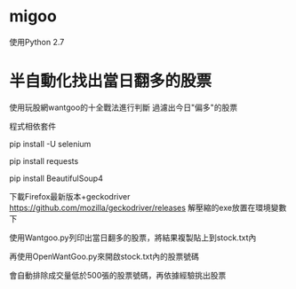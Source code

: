 # migoo
使用Python 2.7

# 半自動化找出當日翻多的股票

使用玩股網wantgoo的十全戰法進行判斷
過濾出今日"偏多"的股票

程式相依套件

pip install -U selenium

pip install requests

pip install BeautifulSoup4

下載Firefox最新版本+geckodriver
https://github.com/mozilla/geckodriver/releases
解壓縮的exe放置在環境變數下

使用Wantgoo.py列印出當日翻多的股票，將結果複製貼上到stock.txt內

再使用OpenWantGoo.py來開啟stock.txt內的股票號碼

會自動排除成交量低於500張的股票號碼，再依據經驗挑出股票
